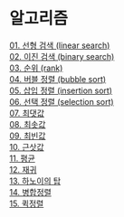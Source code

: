 # 알고리즘

[01. 선형 검색 (linear search)](https://github.com/vive0508/TIL/blob/main/Algorithm/linear_search.md)   
[02. 이진 검색 (binary search)](https://github.com/vive0508/TIL/blob/main/Algorithm/binary_search.md)   
[03. 순위 (rank)](https://github.com/vive0508/TIL/blob/main/Algorithm/rank.md)   
[04. 버블 정렬 (bubble sort)](https://github.com/vive0508/TIL/blob/main/Algorithm/bubble_sort.md)   
[05. 삽입 정렬 (insertion sort)](https://github.com/vive0508/TIL/blob/main/Algorithm/insertion_sort.md)   
[06. 선택 정렬 (selection sort)](https://github.com/vive0508/TIL/blob/main/Algorithm/selection_sort.md)   
[07. 최댓값]()   
[08. 최솟값]()   
[09. 최빈값]()   
[10. 근삿값]()   
[11. 평균]()   
[12. 재귀]()   
[13. 하노이의 탑]()   
[14. 병합정렬]()   
[15. 퀵정렬]()   
